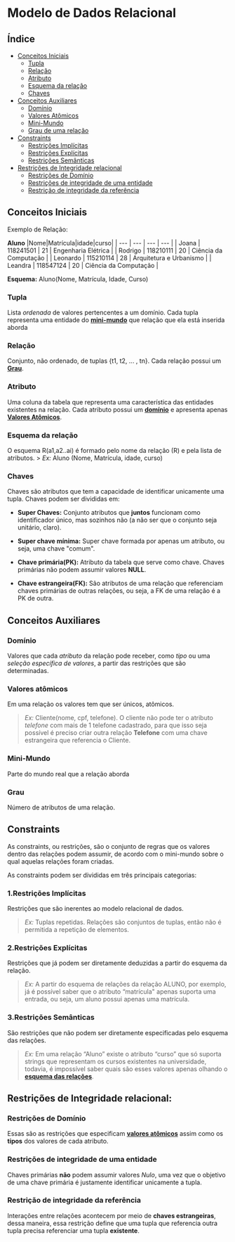 # Modelo de Dados Relacional

## Índice
- [Conceitos Iniciais](#conceitos-iniciais)
    - [Tupla](#tupla)
    - [Relação](#relação)
    - [Atributo](#atributo)
    - [Esquema da relação](#esquema-da-relação)
    - [Chaves](#chaves)
- [Conceitos Auxiliares](#conceitos-auxiliares)
    - [Domínio](#domínio)
    - [Valores Atômicos](#valores-atômicos)
    - [Mini-Mundo](#mini-mundo)
    - [Grau de uma relação](#grau)
- [Constraints](#constraints)
    - [Restrições Implícitas](#1.Restrições-implícitas)
    - [Restrições Explícitas](#2.Restrições-explícitas)
    - [Restrições Semânticas](#3.Restrições-semânticas)
- [Restrições de Integridade relacional](#restrições-de-integridade-relacional)
    - [Restrições de Domínio](#restrições-de-domínio)
    - [Restrições de integridade de uma entidade](#restrições-de-integridade-de-uma-entidade)
    - [Restrição de integridade da referência](#restrição-de-integridade-da-referência)




## Conceitos Iniciais

Exemplo de Relação:

**Aluno**
|Nome|Matrícula|idade|curso|
| --- | --- | --- | --- |
| Joana | 118241501 | 21 | Engenharia Elétrica |
| Rodrigo | 118210111 | 20 | Ciência da Computação |
| Leonardo | 115210114 | 28 | Arquitetura e Urbanismo |
| Leandra | 118547124 | 20 | Ciência da Computação |

**Esquema:** Aluno(Nome, Matrícula, Idade, Curso)


### Tupla 
Lista *ordenada* de valores pertencentes a um domínio. Cada tupla representa uma entidade do **[mini-mundo](#mini-mundo)** que relação que ela está inserida aborda

### Relação 
Conjunto, não ordenado, de tuplas {t1, t2, ... , tn}. Cada relação possui um **[Grau](#grau)**.

### Atributo
Uma coluna da tabela que representa uma característica das entidades existentes na relação. Cada atributo possui um **[domínio](#domínio)** e apresenta apenas **[Valores Atômicos](#valores-atômicos)**.

### Esquema da relação 
O esquema R(a1,a2..ai) é formado pelo nome da relação (R) e pela lista de atributos.
    > *Ex:* Aluno (Nome, Matrícula, idade, curso)

### Chaves 
Chaves são atributos que tem a capacidade de identificar unicamente uma tupla. Chaves podem ser divididas em:

- **Super Chaves:** Conjunto atributos que **juntos** funcionam como identificador único, mas sozinhos não (a não ser que o conjunto seja unitário, claro).

- **Super chave mínima:** Super chave formada por apenas um atributo, ou seja, uma chave "comum".

- **Chave primária(PK):** Atributo da tabela que serve como chave. Chaves primárias não podem assumir valores **NULL**.

- **Chave estrangeira(FK):** São atributos de uma relação que referenciam chaves primárias de outras relações, ou seja, a FK de uma relação é a PK de outra.


## Conceitos Auxiliares

### Domínio
Valores que cada *atributo* da relação pode receber, como *tipo* ou uma *seleção específica de valores*, a  partir das restrições que são determinadas.

### Valores atômicos
Em uma relação os valores tem que ser únicos, atômicos.

> *Ex:* Cliente(nome, cpf, telefone). O cliente não pode ter o atributo *telefone* com mais de 1 telefone cadastrado, para que isso seja possível é preciso criar outra relação **Telefone** com uma chave estrangeira que referencia o Cliente.

### Mini-Mundo
Parte do mundo real que a relação aborda

### Grau
Número de atributos de uma relação.

## Constraints

As constraints, ou restrições, são o conjunto de regras que os valores dentro das relações podem assumir, de acordo com o mini-mundo sobre o qual aquelas relações foram criadas. 

As constraints podem ser divididas em três principais categorias:
### 1.Restrições Implícitas 
Restrições que são inerentes ao modelo relacional de dados.

> *Ex:* Tuplas repetidas. Relações são conjuntos de tuplas, então não é permitida a repetição de elementos.

### 2.Restrições Explícitas
Restrições que já podem ser diretamente deduzidas a partir do esquema da relação.

> *Ex:* A partir do esquema de relações da relação ALUNO, por exemplo, já é possível saber que o atributo “matrícula" apenas suporta uma entrada, ou seja, um aluno possui apenas uma matrícula.

### 3.Restrições Semânticas
São restrições que não podem ser diretamente especificadas pelo esquema das relações.

> *Ex:* Em uma relação “Aluno” existe o atributo “curso” que só suporta strings que representam os cursos existentes na universidade, todavia, é impossível saber quais são esses valores apenas olhando o **[esquema das relações](#esquema-da-relação)**.

## Restrições de Integridade relacional:

### Restrições de Domínio 
Essas são as restrições que especificam **[valores atômicos](#valores-atômicos)** assim como os **tipos** dos valores de cada atributo.

### Restrições de integridade de uma entidade
Chaves primárias **não** podem assumir valores *Nulo*, uma vez que o objetivo de uma chave primária é justamente identificar unicamente a tupla.

### Restrição de integridade da referência
Interações entre relações acontecem por meio de **chaves estrangeiras**, dessa maneira, essa restrição define que uma tupla que referencia outra tupla precisa referenciar uma tupla **existente**. 

